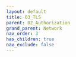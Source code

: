 ```yaml
---
layout: default
title: 03_TLS
parent: 02_Authorization
grand_parent: Network
nav_order: 3
has_children: true
nav_exclude: false
---
```

